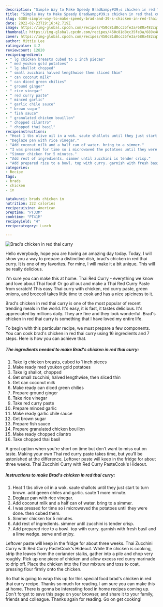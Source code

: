 ```yaml
---
description: "Simple Way to Make Speedy Brad&amp;#39;s chicken in red thai curry"
title: "Simple Way to Make Speedy Brad&amp;#39;s chicken in red thai curry"
slug: 6388-simple-way-to-make-speedy-brad-and-39-s-chicken-in-red-thai-curry
date: 2022-02-23T19:16:42.719Z
image: https://img-global.cpcdn.com/recipes/450c81d8cc35fe3a/680x482cq70/brads-chicken-in-red-thai-curry-recipe-main-photo.jpg
thumbnail: https://img-global.cpcdn.com/recipes/450c81d8cc35fe3a/680x482cq70/brads-chicken-in-red-thai-curry-recipe-main-photo.jpg
cover: https://img-global.cpcdn.com/recipes/450c81d8cc35fe3a/680x482cq70/brads-chicken-in-red-thai-curry-recipe-main-photo.jpg
author: Mittie Lee
ratingvalue: 4.2
reviewcount: 12820
recipeingredient:
- " lg chicken breasts cubed to 1 inch pieces"
- " med youkon gold potatoes"
- " lg shallot chopped"
- " small zucchini halved lengthwise then sliced thin"
- " can coconut milk"
- " can diced green chilies"
- " ground ginger"
- " rice vinegar"
- " red curry paste"
- " minced garlic"
- " garlic chile sauce"
- " brown sugar"
- " fish sauce"
- " granulated chicken bouillon"
- " chopped cilantro"
- " chopped thai basil"
recipeinstructions:
- "Heat 1 tbs olive oil in a wok. saute shallots until they just start to turn brown. add geeen chiles and garlic. saute 1 more minute."
- "Deglaze pan with rice vinegar."
- "Add coconut milk and a half can of water. bring to a simmer."
- "I was pressed for time so i microwaved the potatoes until they were done. then cubed them."
- "Simmer chicken for 5 minutes."
- "Add rest of ingredients. simmer until zucchini is tender crisp."
- "Add prepared rice to a bowl. top with curry. garnish with fresh basil and a lime wedge. serve and enjoy."
categories:
- Recipe
tags:
- brads
- chicken
- in

katakunci: brads chicken in 
nutrition: 222 calories
recipecuisine: American
preptime: "PT33M"
cooktime: "PT41M"
recipeyield: "4"
recipecategory: Lunch

---
```



![Brad&#39;s chicken in red thai curry](https://img-global.cpcdn.com/recipes/450c81d8cc35fe3a/680x482cq70/brads-chicken-in-red-thai-curry-recipe-main-photo.jpg)

Hello everybody, hope you are having an amazing day today. Today, I will show you a way to prepare a distinctive dish, brad&#39;s chicken in red thai curry. It is one of my favorites. For mine, I will make it a bit unique. This will be really delicious.

I&#39;m sure you can make this at home. Thai Red Curry - everything we know and love about Thai food! Or go all out and make a Thai Red Curry Paste from scratch! This easy Thai curry with chicken, red curry paste, green onions, and broccoli takes little time to cook and has a nice spiciness to it.

Brad&#39;s chicken in red thai curry is one of the most popular of recent trending meals in the world. It's easy, it is fast, it tastes delicious. It's appreciated by millions daily. They are fine and they look wonderful. Brad&#39;s chicken in red thai curry is something that I have loved my entire life.


To begin with this particular recipe, we must prepare a few components. You can cook brad&#39;s chicken in red thai curry using 16 ingredients and 7 steps. Here is how you can achieve that.

<!--inarticleads1-->

##### The ingredients needed to make Brad&#39;s chicken in red thai curry:

1. Take  lg chicken breasts, cubed to 1 inch pieces
1. Make ready  med youkon gold potatoes
1. Take  lg shallot, chopped
1. Get  small zucchini, halved lengthwise, then sliced thin
1. Get  can coconut milk
1. Make ready  can diced green chilies
1. Prepare  ground ginger
1. Take  rice vinegar
1. Take  red curry paste
1. Prepare  minced garlic
1. Make ready  garlic chile sauce
1. Get  brown sugar
1. Prepare  fish sauce
1. Prepare  granulated chicken bouillon
1. Make ready  chopped cilantro
1. Take  chopped thai basil


A great option when you&#39;re short on time but don&#39;t want to miss out on taste. Making your own Thai red curry paste takes time, but you&#39;ll be astonished at the difference. Leftover paste will keep in the fridge for about three weeks. Thai Zucchini Curry with Red Curry PasteCook&#39;s Hideout. 

<!--inarticleads2-->

##### Instructions to make Brad&#39;s chicken in red thai curry:

1. Heat 1 tbs olive oil in a wok. saute shallots until they just start to turn brown. add geeen chiles and garlic. saute 1 more minute.
1. Deglaze pan with rice vinegar.
1. Add coconut milk and a half can of water. bring to a simmer.
1. I was pressed for time so i microwaved the potatoes until they were done. then cubed them.
1. Simmer chicken for 5 minutes.
1. Add rest of ingredients. simmer until zucchini is tender crisp.
1. Add prepared rice to a bowl. top with curry. garnish with fresh basil and a lime wedge. serve and enjoy.


Leftover paste will keep in the fridge for about three weeks. Thai Zucchini Curry with Red Curry PasteCook&#39;s Hideout. While the chicken is cooking, strip the leaves from the coriander stalks, gather into a pile and chop very roughly. Pick up one piece of chicken and allow excess red curry marinade to drip off. Place the chicken into the flour mixture and toss to coat, pressing flour firmly onto the chicken. 

So that is going to wrap this up for this special food brad&#39;s chicken in red thai curry recipe. Thanks so much for reading. I am sure you can make this at home. There is gonna be interesting food in home recipes coming up. Don't forget to save this page on your browser, and share it to your family, friends and colleague. Thanks again for reading. Go on get cooking!
